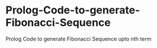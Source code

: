 # Prolog-Code-to-generate-Fibonacci-Sequence
Prolog Code to generate Fibonacci Sequence upto nth term
